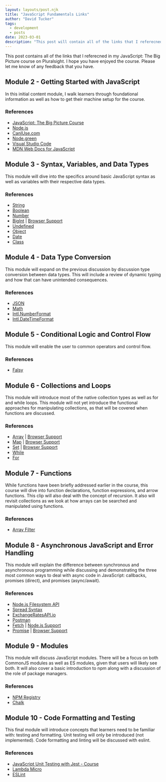 ```yaml
---
layout: layouts/post.njk
title: "JavaScript Fundamentals Links"
author: "David Tucker"
tags:
  - development
  - posts
date: 2023-03-01
description: "This post will contain all of the links that I referecned in my JavaScript Fundamentals course on Pluralsight."
---
```


This post contains all of the links that I referecned in my JavaScript: The Big Picture course on Pluralsight. I hope you have enjoyed the course.  Please let me know of any feedback that you have.

## Module 2 - Getting Started with JavaScript

In this initial content module, I walk learners through foundational information as well as how to get their machine setup for the course.

### References

* [JavaScript: The Big Picture Course](https://app.pluralsight.com/library/courses/javascript-big-picture/table-of-contents)
* [Node.js](https://nodejs.org/)
* [CanIUse.com](https://caniuse.com)
* [Node.green](https://node.green) 
* [Visual Studio Code](https://code.visualstudio.com)
* [MDN Web Docs for JavaScript](https://tuck.cc/mdnjs)

## Module 3 - Syntax, Variables, and Data Types

This module will dive into the specifics around basic JavaScript syntax as well as variables with their respective data types.

### References

* [String](https://tuck.cc/js-string)
* [Boolean](https://tuck.cc/mdn-bool)
* [Number](https://tuck.cc/mdn-num)
* [BigInt](https://tuck.cc/mdn-bigint) | [Browser Support](https://caniuse.com/?search=BigInt)
* [Undefined](https://tuck.cc/mdn-undef)
* [Object](https://tuck.cc/mdn-object)
* [Date](https://tuck.cc/mdn-date)
* [Class](https://tuck.cc/mdn-class)

## Module 4 - Data Type Conversion

This module will expand on the previous discussion by discussion type conversion between data types.  This will include a review of dynamic typing and how that can have unintended consequences.

### References

* [JSON](https://tuck.cc/mdn-json)
* [Math](https://tuck.cc/mdn-math)
* [Intl.NumberFormat](https://tuck.cc/mdn-inf)
* [Intl.DateTimeFormat](https://tuck.cc/mdn-dtfc)

## Module 5 - Conditional Logic and Control Flow

This module will enable the user to common operators and control flow.

### References

* [Falsy](https://tuck.cc/mdn-falsy)

## Module 6 - Collections and Loops

This module will introduce most of the native collection types as well as for and while loops. This module will not yet introduce the functional approaches for manipulating collections, as that will be covered when functions are discussed.

### References

* [Array](https://tuck.cc/mdn-array) | [Browser Support](https://caniuse.com/?search=Array)
* [Map](https://tuck.cc/mdn-map) | [Browser Support](https://caniuse.com/?search=Map)
* [Set](https://tuck.cc/mdn-set) | [Browser Support](https://caniuse.com/?search=Set)
* [While](https://tuck.cc/mdn-while)
* [For](https://tuck.cc/mdn-for)

## Module 7 - Functions

While functions have been briefly addressed earlier in the course, this course will dive into function declarations, function expressions, and arrow functions. This clip will also deal with the concept of recursion.  It also will revisit collections as we look at how arrays can be searched and manipulated using functions.

### References

* [Array Filter](https://tuck.cc/mdn-filter)

## Module 8 - Asynchronous JavaScript and Error Handling

This module will explain the difference between synchronous and asynchronous programming while discussing and demonstrating the three most common ways to deal with async code in JavaScript: callbacks, promises (direct), and promises (async/await). 

### References

* [Node.js Filesystem API](https://nodejs.org/dist/latest-v18.x/docs/api/fs.html)
* [Spread Syntax](https://tuck.cc/mdn-spread)
* [ExchangeRatesAPI.io](https://tuck.cc/ex-api)
* [Postman](https://www.postman.com/)
* [Fetch](https://tuck.cc/mdn-fetch) | [Node.js Support](https://nodejs.org/dist/latest-v18.x/docs/api/globals.html#fetch)
* [Promise](https://tuck.cc/mdn-promise) | [Browser Support](https://caniuse.com/?search=Promise)

## Module 9 - Modules

This module will discuss JavaScript modules.  There will be a focus on both CommonJS modules as well as ES modules, given that users will likely see both. It will also cover a basic introduction to npm along with a discussion of the role of package managers.

### References

* [NPM Registry](https://npmjs.com)
* [Chalk](https://npmjs.com/package/chalk)

## Module 10 - Code Formatting and Testing

This final module will introduce concepts that learners need to be familiar with: testing and formatting. Unit testing will only be introduced (not implemented). Code formatting and linting will be discussed with eslint.

### References

* [JavaScript Unit Testing with Jest - Course](https://app.pluralsight.com/library/courses/javascript-unit-testing-jest/table-of-contents)
* [Lambda Micro](https://tuck.cc/lmicro)
* [ESLint](https://eslint.org/)
